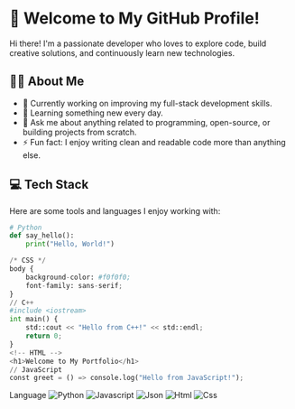 # 👋 Welcome to My GitHub Profile!

Hi there! I'm a passionate developer who loves to explore code, build creative solutions, and continuously learn new technologies.

## 🧑‍💻 About Me
- 🔭 Currently working on improving my full-stack development skills.
- 🌱 Learning something new every day.
- 💬 Ask me about anything related to programming, open-source, or building projects from scratch.
- ⚡ Fun fact: I enjoy writing clean and readable code more than anything else.

## 💻 Tech Stack
Here are some tools and languages I enjoy working with:

```py
# Python
def say_hello():
    print("Hello, World!")

/* CSS */
body {
    background-color: #f0f0f0;
    font-family: sans-serif;
}
// C++
#include <iostream>
int main() {
    std::cout << "Hello from C++!" << std::endl;
    return 0;
}
<!-- HTML -->
<h1>Welcome to My Portfolio</h1>
// JavaScript
const greet = () => console.log("Hello from JavaScript!");

```
Language
![Python](https://img.shields.io/badge/Python-FFD43B?style=flat&logo=python&logoColor=darkgreen)
![Javascript](https://img.shields.io/badge/JavaScript-323330?style=flat&logo=javascript&logoColor=F7DF1E)
![Json](https://img.shields.io/badge/json-5E5C5C?style=flat&logo=json&logoColor=white)
![Html](https://img.shields.io/badge/HTML5-E34F26?style=flat&logo=html5&logoColor=white)
![Css](https://img.shields.io/badge/CSS3-1572B6?style=flat&logo=css3&logoColor=white)
